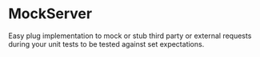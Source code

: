 # MockServer

Easy plug implementation to mock or stub third party or external requests during your unit tests to be tested against set expectations.
